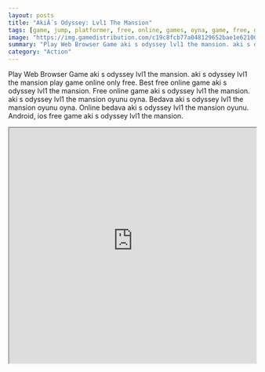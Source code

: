 ```yaml
---
layout: posts
title: "AkiÂ´s Odyssey: Lvl1 The Mansion"
tags: [game, jump, platformer, free, online, games, oyna, game, free, games, play, play, games]
image: "https://img.gamedistribution.com/c19c8fcb77a048129652bae1e6210041.jpg"
summary: "Play Web Browser Game aki s odyssey lvl1 the mansion. aki s odyssey lvl1 the mansion play game online only free. Best free online game aki s odyssey lvl1 the mansion. Free online game aki s odyssey lvl1 the mansion. aki s odyssey lvl1 the mansion oyunu oyna. Bedava aki s odyssey lvl1 the mansion oyunu oyna. Online bedava aki s odyssey lvl1 the mansion oyunu. Android, ios free game aki s odyssey lvl1 the mansion."
category: "Action"
---
```


Play Web Browser Game aki s odyssey lvl1 the mansion. aki s odyssey lvl1 the mansion play game online only free. Best free online game aki s odyssey lvl1 the mansion. Free online game aki s odyssey lvl1 the mansion. aki s odyssey lvl1 the mansion oyunu oyna. Bedava aki s odyssey lvl1 the mansion oyunu oyna. Online bedava aki s odyssey lvl1 the mansion oyunu. Android, ios free game aki s odyssey lvl1 the mansion.

<iframe width="100%" height="480px;" src="https://html5.gamedistribution.com/c19c8fcb77a048129652bae1e6210041/"></iframe>